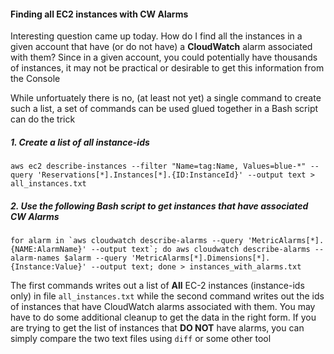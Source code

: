 
#### Finding all EC2 instances with CW Alarms ####
Interesting question came up today. How do I find all the instances in a given account that have (or do not have) a **CloudWatch** alarm associated with them? Since in a given account, you could potentially have thousands of instances, it may not be practical or desirable to get this information from the Console

While unfortuately there is no, (at least not yet) a single command to create such a list, a set of commands can be used glued together in a Bash script can do the trick

##### 1. Create a list of all instance-ids #####
```
aws ec2 describe-instances --filter "Name=tag:Name, Values=blue-*" --query 'Reservations[*].Instances[*].{ID:InstanceId}' --output text > all_instances.txt
```

##### 2. Use the following Bash script to get instances that have associated CW Alarms #####
```
for alarm in `aws cloudwatch describe-alarms --query 'MetricAlarms[*].{NAME:AlarmName}' --output text`; do aws cloudwatch describe-alarms --alarm-names $alarm --query 'MetricAlarms[*].Dimensions[*].{Instance:Value}' --output text; done > instances_with_alarms.txt
```

The first commands writes out a list of **All** EC-2 instances (instance-ids only) in file ```all_instances.txt``` while the second command writes out the ids of instances that have CloudWatch alarms associated with them. You may have to do some additional cleanup to get the data in the right form. If you are trying to get the list of instances that **DO NOT** have alarms, you can simply compare the two text files using ```diff``` or some other tool



